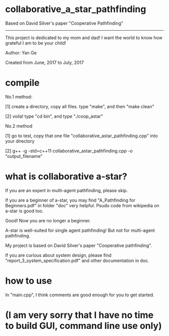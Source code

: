 # collaborative_a_star_pathfinding
Based on David Silver's paper "Cooperative Pathfinding"

____________________________________________________________
This project is dedicated to my mom and dad!
I want the world to know how grateful I am to be your child!

Author:     Yan Ge

Created from June, 2017 to July, 2017


# compile
No.1 method:

[1]     create a directory, copy all files. type "make", and then "make clean"

[2]     voila! type "cd bin", and type "./coop_astar"


No.2 method

[1]     go to test, copy that one file "collaborative_astar_pathfinding.cpp" into your directory

[2]     g++ -g -std=c++11 collaborative_astar_pathfinding.cpp -o "output_filename"


# what is collaborative a-star?

If you are an expert in multi-agent pathfinding, please skip.

If you are a beginner of a-star, you may find "A_Pathfinding for Beginners.pdf" in folder "doc"  very helpful. Psudo code from wikipedia on a-star is good too.

Good! Now you are no longer a beginner.

A-star is well-suited for single agent pathfinding! But not for multi-agent pathfinding.

My project is based on David Silver's paper "Cooperative pathfinding".

If you are curious about system design, please find "report_3_system_specification.pdf" and other documentation in doc.


# how to use

In "main.cpp", I think comments are good enough for you to get started.


# (I am very sorry that I have no time to build GUI, command line use only)



    


